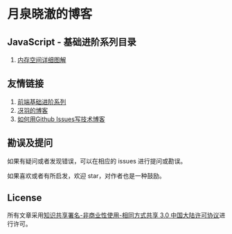 # 月泉晓澈的博客

## JavaScript - 基础进阶系列目录

1. [内存空间详细图解](https://github.com/mqyqingfeng/Blog/issues/2)

## 友情链接

1. [前端基础进阶系列](https://www.jianshu.com/p/cd3fee40ef59)
2. [冴羽的博客](https://github.com/mqyqingfeng/Blog)
3. [如何用Github Issues写技术博客](https://www.jianshu.com/p/7c2cce028d29)

## 勘误及提问

如果有疑问或者发现错误，可以在相应的 issues 进行提问或勘误。

如果喜欢或者有所启发，欢迎 star，对作者也是一种鼓励。

## License

所有文章采用[知识共享署名-非商业性使用-相同方式共享 3.0 中国大陆许可协议](http://creativecommons.org/licenses/by-nc-sa/3.0/cn/)进行许可。
